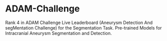 # ADAM-Challenge
Rank 4 in ADAM Challenge Live Leaderboard (Aneurysm Detection And segMentation Challenge) for the Segmentation Task.
Pre-trained Models for Intracranial Aneurysm Segmentation and Detection.
